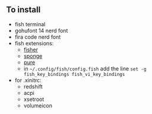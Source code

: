 ## To install

- fish terminal
- gohufont 14 nerd font
- fira code nerd font
- fish extensions:
  - [fisher](https://github.com/jorgebucaran/fisher)
  - [sponge](https://github.com/meaningful-ooo/sponge)
  - [pure](https://github.com/pure-fish/pure/)
  - in `~/.config/fish/config.fish` add the line `set -g fish_key_bindings fish_vi_key_bindings`
- for .xinitrc:
  - redshift
  - acpi
  - xsetroot
  - volumeicon
